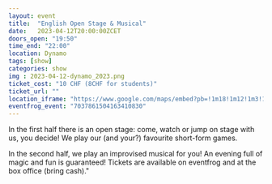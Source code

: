 ```yaml
---
layout: event
title:  "English Open Stage & Musical"
date:   2023-04-12T20:00:00ZCET
doors_open: "19:50"
time_end: "22:00"
location: Dynamo
tags: [show]
categories: show
img : 2023-04-12-dynamo_2023.png
ticket_cost: "10 CHF (8CHF for students)"
ticket_url: ""
location_iframe: "https://www.google.com/maps/embed?pb=!1m18!1m12!1m3!1d2701.4626852746237!2d8.537193416230004!3d47.3834046113615!2m3!1f0!2f0!3f0!3m2!1i1024!2i768!4f13.1!3m3!1m2!1s0x47900a0b8801f73f%3A0x4e8ed220e9531140!2sJugendkulturhaus%20Dynamo!5e0!3m2!1sen!2sch!4v1645903128357!5m2!1sen!2sch"
eventfrog_event: "7037861504163410830"
---
```


In the first half there is an open stage<!--more-->: come, watch or jump on stage with us, you decide! We play our (and your?) favourite short-form games.

In the second half, we play an improvised musical for you! An evening full of magic and fun is guaranteed! Tickets are available on eventfrog and at the box office (bring cash)."